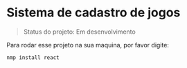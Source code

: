 <h1> Sistema de cadastro de jogos</h1>

> Status do projeto: Em desenvolvimento

Para rodar esse projeto na sua maquina, por favor digite:

```
nmp install react
```
